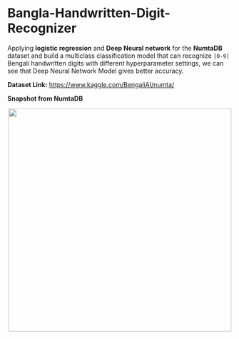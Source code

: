 # Bangla-Handwritten-Digit-Recognizer

Applying **logistic regression** and **Deep Neural network** for the **NumtaDB** dataset and build a multiclass classification model that can recognize `[0-9]` Bengali handwritten digits with different hyperparameter settings, we can see that Deep Neural Network Model gives better accuracy.

**Dataset Link:** https://www.kaggle.com/BengaliAI/numta/

**Snapshot from NumtaDB**

<div align="center">
<img src="https://drive.google.com/uc?id=1LvkNwV1My2RniR_JsbasBET1fa97eMQu" width="500">
</div>

